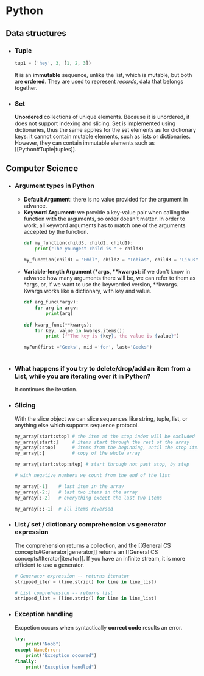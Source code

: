 # Python

## Data structures
- ### Tuple
	```python
	tup1 = ('hey', 3, [1, 2, 3])
	```
	It is an **immutable** sequence, unlike the list, which is mutable, but both are **ordered**.
	They are used to represent *records*, data that belongs together.

- ### Set
	**Unordered** collections of unique elements. Because it is unordered, it does not support indexing and slicing.
	Set is implemented using dictionaries, thus the same applies for the set elements as for dictionary keys: it cannot contain mutable elements, such as lists or dictionaries. However, they can contain immutable elements such as [[Python#Tuple|tuples]].
	

## Computer Science
- ### Argument types in Python
	- **Default Argument**: there is no value provided for the argument in advance.
	- **Keyword Argument**: we provide a key-value pair when calling the function with the arguments, so order doesn't matter. In order to work, all keyword arguments has to match one of the arguments accepted by the function.
		```python
		def my_function(child3, child2, child1):
  			print("The youngest child is " + child3)
			
		my_function(child1 = "Emil", child2 = "Tobias", child3 = "Linus") 
		```
	- **Variable-length Argument (\*args, \*\*kwargs)**: if we don't know in advance how many arguments there will be, we can refer to them as \*args, or, if we want to use the keyworded version, \*\*kwargs.
		Kwargs works like a dictionary, with key and value.
		```python
		def arg_func(*argv):
			for arg in argv:
				print(arg)
				
		def kwarg_func(**kwargs):
			for key, value in kwargs.items(): 
        		print (f"The key is {key}, the value is {value}") 
  
		myFun(first ='Geeks', mid ='for', last='Geeks') 
			
		```
		
- ### What happens if you try to delete/drop/add an item from a List, while you are iterating over it in Python?
	It continues the iteration.
	
- ### Slicing
	With the slice object we can slice sequences like string, tuple, list, or anything else which supports sequence protocol. 
	```python
	my_array[start:stop] # the item at the stop index will be excluded
	my_array[start:] 	 # items start through the rest of the array
	my_array[:stop] 	 # items from the beginning, until the stop item
	my_array[:] 		 # copy of the whole array
	
	my_array[start:stop:step] # start through not past stop, by step
	
	# with negative numbers we count from the end of the list
	
	my_array[-1]    # last item in the array
	my_array[-2:]   # last two items in the array
	my_array[:-2]   # everything except the last two items
	
	my_array[::-1]  # all items reversed
	```
	
- ### List / set / dictionary comprehension vs generator expression
	The comprehension returns a collection, and the [[General CS concepts#Generator|generator]] returns an [[General CS concepts#Iterator|iterator]].
	If you have an infinite stream, it is more efficient to use a generator.
	```python
	# Generator expression -- returns iterator
	stripped_iter = (line.strip() for line in line_list)

	# List comprehension -- returns list
	stripped_list = [line.strip() for line in line_list]
	```

- ### Exception handling
	Excpetion occurs when syntactically **correct code** results an error. 
	```python
	try:
		print("Noob")
	except NameError:
		print("Exception occured")
	finally:
		print("Exception handled")
	```
	
	
	
	